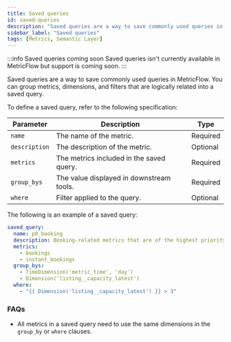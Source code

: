 ```yaml
---
title: Saved queries
id: saved-queries
description: "Saved queries are a way to save commonly used queries in MetricFlow. They can be used to save time and avoid writing the same query over and over again."
sidebar_label: "Saved queries"
tags: [Metrics, Semantic Layer]
---
```


:::info Saved queries coming soon
Saved queries isn't currently available in MetricFlow but support is coming soon.
:::

Saved queries are a way to save commonly used queries in MetricFlow. You can group metrics, dimensions, and filters that are logically related into a saved query. 

To define a saved query, refer to the following specification:

 Parameter | Description | Type |
| --------- | ----------- | ---- |
| `name` | The name of the metric. | Required |
| `description` | The description of the metric. | Optional |
| `metrics` | The metrics included in the saved query. | Required |
| `group_bys` | The value displayed in downstream tools. | Required |
| `where` | Filter applied to the query. | Optional |

The following is an example of a saved query:

```yaml
saved_query:
  name: p0_booking
  description: Booking-related metrics that are of the highest priority.
  metrics:
    - bookings
    - instant_bookings
  group_bys:
    - TimeDimension('metric_time', 'day')
    - Dimension('listing__capacity_latest')
  where:
    - "{{ Dimension('listing__capacity_latest') }} > 3"
```

### FAQs 

* All metrics in a saved query need to use the same dimensions in the `group_by` or `where` clauses.
